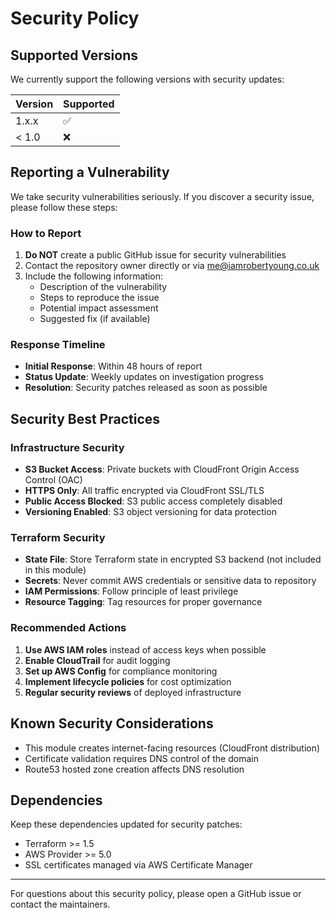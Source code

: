 # Security Policy

## Supported Versions

We currently support the following versions with security updates:

| Version | Supported          |
| ------- | ------------------ |
| 1.x.x   | :white_check_mark: |
| < 1.0   | :x:                |

## Reporting a Vulnerability

We take security vulnerabilities seriously. If you discover a security issue, please follow these steps:

### How to Report

1. **Do NOT** create a public GitHub issue for security vulnerabilities
2. Contact the repository owner directly or via [me@iamrobertyoung.co.uk](mailto:me@iamrobertyoung.co.uk)
3. Include the following information:
   - Description of the vulnerability
   - Steps to reproduce the issue
   - Potential impact assessment
   - Suggested fix (if available)

### Response Timeline

- **Initial Response**: Within 48 hours of report
- **Status Update**: Weekly updates on investigation progress
- **Resolution**: Security patches released as soon as possible

## Security Best Practices

### Infrastructure Security

- **S3 Bucket Access**: Private buckets with CloudFront Origin Access Control (OAC)
- **HTTPS Only**: All traffic encrypted via CloudFront SSL/TLS
- **Public Access Blocked**: S3 public access completely disabled
- **Versioning Enabled**: S3 object versioning for data protection

### Terraform Security

- **State File**: Store Terraform state in encrypted S3 backend (not included in this module)
- **Secrets**: Never commit AWS credentials or sensitive data to repository
- **IAM Permissions**: Follow principle of least privilege
- **Resource Tagging**: Tag resources for proper governance

### Recommended Actions

1. **Use AWS IAM roles** instead of access keys when possible
2. **Enable CloudTrail** for audit logging
3. **Set up AWS Config** for compliance monitoring
4. **Implement lifecycle policies** for cost optimization
5. **Regular security reviews** of deployed infrastructure

## Known Security Considerations

- This module creates internet-facing resources (CloudFront distribution)
- Certificate validation requires DNS control of the domain
- Route53 hosted zone creation affects DNS resolution

## Dependencies

Keep these dependencies updated for security patches:

- Terraform >= 1.5
- AWS Provider >= 5.0
- SSL certificates managed via AWS Certificate Manager

---

For questions about this security policy, please open a GitHub issue or contact the maintainers.
